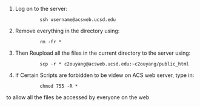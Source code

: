 
1. Log on to the server:

                ssh username@acsweb.ucsd.edu

2. Remove everything in the directory using:

                rm -fr *

3. Then Reupload all the files in the current directory to the server using:

                scp -r * c2ouyang@acsweb.ucsd.edu:~c2ouyang/public_html


4. If Certain Scripts are forbidden to be videw on ACS web server, type in: 

                chmod 755 -R *

to allow all the files be accessed by everyone on the web
